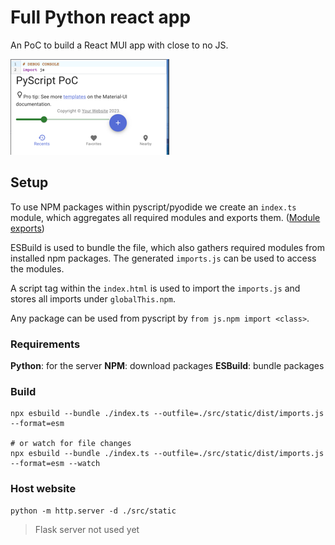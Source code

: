 # Full Python react app

An PoC to build a React MUI app with close to no JS.

![](docs/screenshot.png)

## Setup

To use NPM packages within pyscript/pyodide we create an `index.ts` module, 
which aggregates all required modules and exports them.
([Module exports](https://developer.mozilla.org/en-US/docs/Web/JavaScript/Reference/Statements/export?retiredLocale=de))

ESBuild is used to bundle the file, which also gathers required modules from installed npm packages. The generated `imports.js` can be used to access the modules.

A script tag within the `index.html` is used to import the `imports.js` and stores all imports under `globalThis.npm`.

Any package can be used from pyscript by `from js.npm import <class>`.


### Requirements

**Python**: for the server
**NPM**: download packages 
**ESBuild**: bundle packages


### Build 

```
npx esbuild --bundle ./index.ts --outfile=./src/static/dist/imports.js --format=esm

# or watch for file changes
npx esbuild --bundle ./index.ts --outfile=./src/static/dist/imports.js --format=esm --watch
```

### Host website

```shell
python -m http.server -d ./src/static
```

> Flask server not used yet



